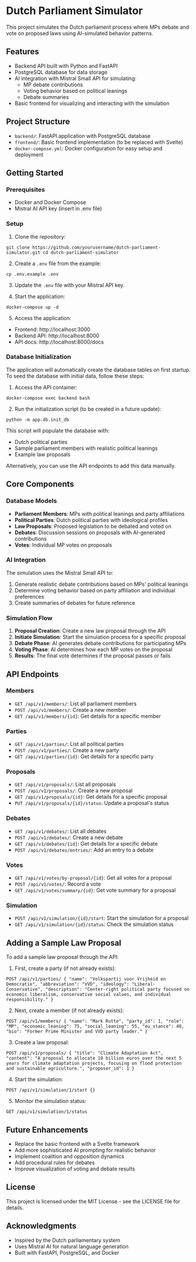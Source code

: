 # Dutch Parliament Simulator

This project simulates the Dutch parliament process where MPs debate and vote on proposed laws using AI-simulated behavior patterns.

## Features

- Backend API built with Python and FastAPI
- PostgreSQL database for data storage
- AI integration with Mistral Small API for simulating:
  - MP debate contributions
  - Voting behavior based on political leanings
  - Debate summaries
- Basic frontend for visualizing and interacting with the simulation

## Project Structure

- `backend/`: FastAPI application with PostgreSQL database
- `frontend/`: Basic frontend implementation (to be replaced with Svelte)
- `docker-compose.yml`: Docker configuration for easy setup and deployment

## Getting Started

### Prerequisites

- Docker and Docker Compose
- Mistral AI API key (insert in .env file)

### Setup

1. Clone the repository:
```
git clone https://github.com/yourusername/dutch-parliament-simulator.git cd dutch-parliament-simulator
```

2. Create a `.env` file from the example:

```
cp .env.example .env
```

3. Update the `.env` file with your Mistral API key.

4. Start the application:

```
docker-compose up -d
```

5. Access the application:
- Frontend: http://localhost:3000
- Backend API: http://localhost:8000
- API docs: http://localhost:8000/docs

### Database Initialization

The application will automatically create the database tables on first startup. To seed the database with initial data, follow these steps:

1. Access the API container:
```
docker-compose exec backend bash
```

2. Run the initialization script (to be created in a future update):

```
python -m app.db.init_db
```


This script will populate the database with:
- Dutch political parties
- Sample parliament members with realistic political leanings
- Example law proposals

Alternatively, you can use the API endpoints to add this data manually.

## Core Components

### Database Models

- **Parliament Members**: MPs with political leanings and party affiliations
- **Political Parties**: Dutch political parties with ideological profiles
- **Law Proposals**: Proposed legislation to be debated and voted on
- **Debates**: Discussion sessions on proposals with AI-generated contributions
- **Votes**: Individual MP votes on proposals

### AI Integration

The simulation uses the Mistral Small API to:

1. Generate realistic debate contributions based on MPs' political leanings
2. Determine voting behavior based on party affiliation and individual preferences
3. Create summaries of debates for future reference

### Simulation Flow

1. **Proposal Creation**: Create a new law proposal through the API
2. **Initiate Simulation**: Start the simulation process for a specific proposal
3. **Debate Phase**: AI generates debate contributions for participating MPs
4. **Voting Phase**: AI determines how each MP votes on the proposal
5. **Results**: The final vote determines if the proposal passes or fails

## API Endpoints

### Members

- `GET /api/v1/members/`: List all parliament members
- `POST /api/v1/members/`: Create a new member
- `GET /api/v1/members/{id}`: Get details for a specific member

### Parties

- `GET /api/v1/parties/`: List all political parties
- `POST /api/v1/parties/`: Create a new party
- `GET /api/v1/parties/{id}`: Get details for a specific party

### Proposals

- `GET /api/v1/proposals/`: List all proposals
- `POST /api/v1/proposals/`: Create a new proposal
- `GET /api/v1/proposals/{id}`: Get details for a specific proposal
- `PUT /api/v1/proposals/{id}/status`: Update a proposal's status

### Debates

- `GET /api/v1/debates/`: List all debates
- `POST /api/v1/debates/`: Create a new debate
- `GET /api/v1/debates/{id}`: Get details for a specific debate
- `POST /api/v1/debates/entries/`: Add an entry to a debate

### Votes

- `GET /api/v1/votes/by-proposal/{id}`: Get all votes for a proposal
- `POST /api/v1/votes/`: Record a vote
- `GET /api/v1/votes/summary/{id}`: Get vote summary for a proposal

### Simulation

- `POST /api/v1/simulation/{id}/start`: Start the simulation for a proposal
- `GET /api/v1/simulation/{id}/status`: Check the simulation status

## Adding a Sample Law Proposal

To add a sample law proposal through the API:

1. First, create a party (if not already exists):

```
POST /api/v1/parties/ { "name": "Volkspartij voor Vrijheid en Democratie", "abbreviation": "VVD", "ideology": "Liberal-Conservative", "description": "Center-right political party focused on economic liberalism, conservative social values, and individual responsibility." }
```

2. Next, create a member (if not already exists):

```
POST /api/v1/members/ { "name": "Mark Rutte", "party_id": 1, "role": "MP", "economic_leaning": 75, "social_leaning": 55, "eu_stance": 40, "bio": "Former Prime Minister and VVD party leader." }
```

3. Create a law proposal:

```
POST /api/v1/proposals/ { "title": "Climate Adaptation Act", "content": "A proposal to allocate 10 billion euros over the next 5 years for climate adaptation projects, focusing on flood protection and sustainable agriculture.", "proposer_id": 1 }
```

4. Start the simulation:

```
POST /api/v1/simulation/1/start {}
```

5. Monitor the simulation status:

```
GET /api/v1/simulation/1/status
```


## Future Enhancements

- Replace the basic frontend with a Svelte framework
- Add more sophisticated AI prompting for realistic behavior
- Implement coalition and opposition dynamics
- Add procedural rules for debates
- Improve visualization of voting and debate results

## License

This project is licensed under the MIT License - see the LICENSE file for details.

## Acknowledgments

- Inspired by the Dutch parliamentary system
- Uses Mistral AI for natural language generation
- Built with FastAPI, PostgreSQL, and Docker